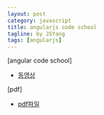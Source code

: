 ```yaml
---
layout: post
category: javascript
title: angularjs code school
tagline: by JSYang
tags: [angularjs]
---
```


 [angular code school]
 
  - [동영상](http://campus.codeschool.com/courses/shaping-up-with-angular-js/intro)
  
 [pdf]
 
  - [pdf파일](http://courseware.codeschool.com/shaping-up-with-angular-js/Slides/level01-05.pdf)

